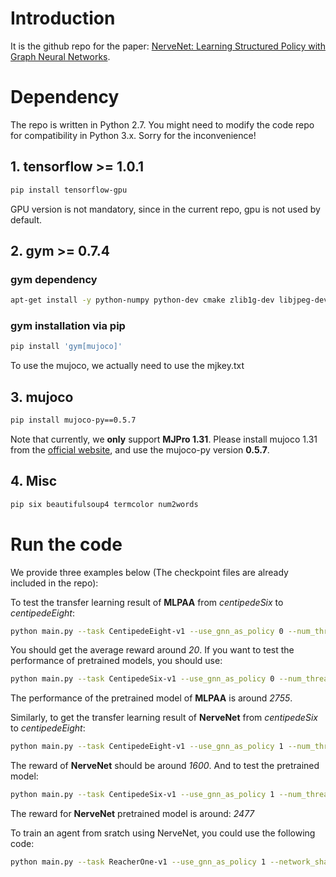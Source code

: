 # Introduction
It is the github repo for the paper: [NerveNet: Learning Structured Policy with Graph Neural Networks](http://www.cs.toronto.edu/~tingwuwang/nervenet.html).
# Dependency

The repo is written in Python 2.7. You might need to modify the code repo for compatibility in Python 3.x. Sorry for the inconvenience!

## 1. tensorflow >= 1.0.1
```bash
pip install tensorflow-gpu
```
GPU version is not mandatory, since in the current repo, gpu is not used by default.
## 2. gym >= 0.7.4
### gym dependency
```bash
apt-get install -y python-numpy python-dev cmake zlib1g-dev libjpeg-dev xvfb libav-tools xorg-dev python-opengl libboost-all-dev libsdl2-dev swig
```

### gym installation via pip
```bash
pip install 'gym[mujoco]'
```
To use the mujoco, we actually need to use the mjkey.txt
## 3. mujoco
```bash
pip install mujoco-py==0.5.7
```
Note that currently, we **only** support **MJPro 1.31**.
Please install mujoco 1.31 from the [official website](http://www.mujoco.org/), and use the mujoco-py version **0.5.7**.
## 4. Misc
```bash
pip six beautifulsoup4 termcolor num2words
```
# Run the code
We provide three examples below (The checkpoint files are already included in the repo):

To test the transfer learning result of **MLPAA** from *centipedeSix* to *centipedeEight*:
```bash
python main.py --task CentipedeEight-v1 --use_gnn_as_policy 0 --num_threads 4 --ckpt_name ../checkpoint/centipede/fc/6 --mlp_raw_transfer 1 --transfer_env CentipedeSix2CentipedeEight  --test 100
```
You should get the average reward around *20*. If you want to test the performance of pretrained models, you should use:
```bash
python main.py --task CentipedeSix-v1 --use_gnn_as_policy 0 --num_threads 4 --ckpt_name ../checkpoint/centipede/fc/6 --mlp_raw_transfer 1  --test 100
```
The performance of the pretrained model of **MLPAA** is around *2755*.

Similarly, to get the transfer learning result of **NerveNet** from *centipedeSix* to *centipedeEight*:
```bash
python main.py --task CentipedeEight-v1 --use_gnn_as_policy 1 --num_threads 4 --gnn_embedding_option noninput_shared --root_connection_option nN,Rn,uE --gnn_node_option nG,nB --ckpt_name ../checkpoint/centipede/gnn/6 --transfer_env CentipedeSix2CentipedeEight --test 100
```
The reward of **NerveNet** should be around *1600*. And to test the pretrained model:
```bash
python main.py --task CentipedeSix-v1 --use_gnn_as_policy 1 --num_threads 4 --gnn_embedding_option noninput_shared --root_connection_option nN,Rn,uE --gnn_node_option nG,nB --ckpt_name ../checkpoint/centipede/gnn/6 --test 100
```
The reward for **NerveNet** pretrained model is around: *2477*

To train an agent from sratch using NerveNet, you could use the following code:
```bash
python main.py --task ReacherOne-v1 --use_gnn_as_policy 1 --network_shape 64,64 --lr 0.0003 --num_threads 4 --lr_schedule adaptive --max_timesteps 1000000 --use_gnn_as_value 0 --gnn_embedding_option noninput_shared --root_connection_option nN,Rn,uE --gnn_node_option nG,nB
```
